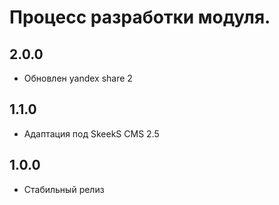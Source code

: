 Процесс разработки модуля.
==============
  
2.0.0
-----------------
  * Обновлен yandex share 2

1.1.0
-----------------
  * Адаптация под SkeekS CMS 2.5

1.0.0
-----------------
  * Стабильный релиз